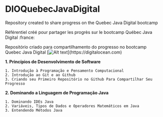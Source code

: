 # DIOQuebecJavaDigital
Repository created to share progress on the Quebec Java Digital bootcamp

Référentiel créé pour partager les progrès sur le bootcamp Québec Java Digital :france:

Repositório criado para compartilhamento do progresso no bootcamp Quebec Java Digital [![Alt text]([https://assets.digitalocean.com/articles/alligator/boo.svg](https://emojipedia-us.s3.dualstack.us-west-1.amazonaws.com/thumbs/120/openmoji/338/flag-brazil_1f1e7-1f1f7.png))](https://digitalocean.com)

**1. Princípios de Desenvolvimento de Software**

    1. Introdução à Programação e Pensamento Computacional
    2. Introdução ao Git e ao Github
    3. Criando seu Primeiro Repositório no Github Para Compartilhar Seu Progresso
**2. Dominando a Linguagem de Programação Java**

    1. Dominando IDEs Java
    2. Variáveis, Tipos de Dados e Operadores Matemáticos em Java
    3. Entendendo Métodos Java
